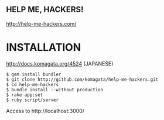HELP ME, HACKERS!
-----------------

http://help-me-hackers.com/

INSTALLATION
============

http://docs.komagata.org/4524 (JAPANESE)

    $ gem install bundler
    $ git clone http://github.com/komagata/help-me-hackers.git
    $ cd help-me-hackers
    $ bundle install --without production
    $ rake app:set
    $ ruby script/server

Access to http://localhost:3000/
